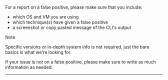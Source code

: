 For a report on a false positive, please make sure that you include:
- which OS and VM you are using
- which technique(s) have given a false positive
- a screenshot or copy pasted message of the CLI's output

> [!NOTE]
> Specific versions or in-depth system info is not required, just the bare basics is what we're looking for.

If your issue is not on a false positive, please make sure to write as much information as needed.

- - -